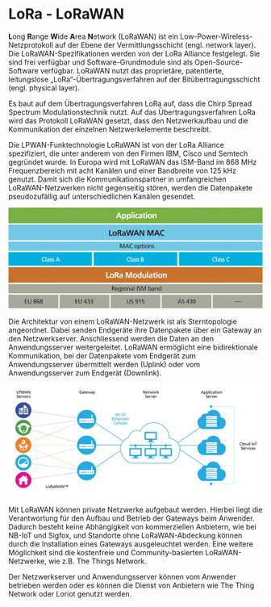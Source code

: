 # LoRa - LoRaWAN

**L**ong **R**ange **W**ide **A**rea **N**etwork (LoRaWAN) ist ein Low-Power-Wireless-Netzprotokoll auf der Ebene der Vermittlungsschicht (engl. network layer). Die LoRaWAN-Spezifikationen werden von der LoRa Alliance festgelegt. Sie sind frei verfügbar und Software-Grundmodule sind als Open-Source-Software verfügbar. LoRaWAN nutzt das proprietäre, patentierte, leitungslose „LoRa“-Übertragungsverfahren auf der Bitübertragungsschicht (engl. physical layer).

Es baut auf dem Übertragungsverfahren LoRa auf, dass die Chirp Spread Spectrum Modulationstechnik nutzt. Auf das Übertragungsverfahren LoRa wird das Protokoll LoRaWAN gesetzt, dass den Netzwerkaufbau und die Kommunikation der einzelnen Netzwerkelemente beschreibt.

Die LPWAN-Funktechnologie LoRaWAN ist von der LoRa Alliance spezifiziert, die unter anderem von den Firmen IBM, Cisco und Semtech gegründet wurde. In Europa wird mit LoRaWAN das ISM-Band im 868 MHz Frequenzbereich mit acht Kanälen und einer Bandbreite von 125 kHz genutzt. Damit sich die Kommunikationspartner in umfangreichen LoRaWAN-Netzwerken nicht gegenseitig stören, werden die Datenpakete pseudozufällig auf unterschiedlichen Kanälen gesendet.

![LoRaWAN Protokoll (Quelle: semtech.com)](../../../.gitbook/assets/LoRaWAN-Protocol-Stack.png)

Die Architektur von einem LoRaWAN-Netzwerk ist als Sterntopologie angeordnet. Dabei senden Endgeräte ihre Datenpakete über ein Gateway an den Netzwerkserver. Anschliessend werden die Daten an den Anwendungsserver weitergeleitet. LoRaWAN ermöglicht eine bidirektionale Kommunikation, bei der Datenpakete vom Endgerät zum Anwendungsserver übermittelt werden (Uplink) oder vom Anwendungsserver zum Endgerät (Downlink).

![(Quelle: semtech.com)](../../../.gitbook/assets/LoRa-Diagram-NetworkArchitecture.jpg)

Mit LoRaWAN können private Netzwerke aufgebaut werden. Hierbei liegt die Verantwortung für den Aufbau und Betrieb der Gateways beim Anwender. Dadurch besteht keine Abhängigkeit von kommerziellen Anbietern, wie bei NB-IoT und Sigfox, und Standorte ohne LoRaWAN-Abdeckung können durch die Installation eines Gateways ausgeleuchtet werden. Eine weitere Möglichkeit sind die kostenfreie und Community-basierten LoRaWAN-Netzwerke, wie z.B. The Things Network.

Der Netzwerkserver und Anwendungsserver können vom Anwender betrieben werden oder es können die Dienst von Anbietern wie The Thing Network oder Loriot genutzt werden.
